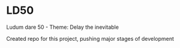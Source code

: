 # LD50
Ludum dare 50 - Theme: Delay the inevitable

Created repo for this project, pushing major stages of development
